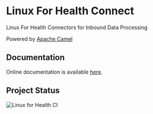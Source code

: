 # Linux For Health Connect
Linux For Health Connectors for Inbound Data Processing

Powered by [Apache Camel](https://camel.apache.org/)

## Documentation
Online documentation is available [here](https://linuxforhealth.github.io/docs).

## Project Status
![Linux for Health CI](https://github.com/LinuxForHealth/connect/workflows/Linux%20for%20Health%20CI/badge.svg?branch=master)
